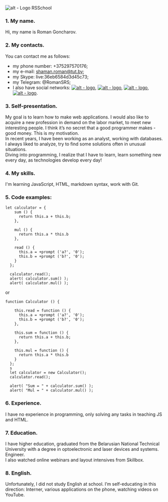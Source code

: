 ![alt - Logo RSSchool](/rsschool-cv/images/logo.jpg "Logo RSSchool")
### 1. My name.
Hi, my name is Roman Goncharov.

### 2. My contacts.
You can contact me as follows:  
   * my phone number: +375297570176;
   * my e-mail: shaman.roman@tut.by;
   * my Skype: live:36eb6584d3d45c73;
   * my Telegram: @RomanSRS;
   * I also have social networks: [![alt - logo](/rsschool-cv/images/vk_icon.png)][Vk], [![alt - logo](/rsschool-cv/images/ok_icon.png)][Ok], [![alt - logo](/rsschool-cv/images/face_icon.png)][Facebook], [![alt - logo](/rsschool-cv/images/disc_icon.png)][Discord].  

   [Vk]: https://vk.com/id102971948
   [Ok]: https://ok.ru/profile420698075709
   [Facebook]: https://www.facebook.com/profile.php?id=100002427159955
   [Discord]: https://discordapp.com/channels/618148975958163644/618148976058826840  

### 3. Self-presentation.
My goal is to learn how to make web applications. I would also like to acquire a new profession in demand on the labor market, to meet new interesting people. I think it’s no secret that a good programmer makes - good money. This is my motivation.  
In recent years, I have been working as an analyst, working with databases. I always liked to analyze, try to find some solutions often in unusual situations.  
Diving into programming, I realize that I have to learn, learn something new every day, as technologies develop every day!

### 4. My skills.
I'm learning JavaScript, HTML, markdown syntax, work with Git.

### 5. Code examples:  
```
let calculator = {
    sum () {
      return this.a + this.b;
    },

    mul () {
      return this.a * this.b
    },

    read () {
      this.a = +prompt ('a?', '0');
      this.b = +prompt ('b?', '0');
    }
  };

  calculator.read();
  alert( calculator.sum() );
  alert( calculator.mul() );

```
or
```
function Calculator () {
  
    this.read = function () {
      this.a = +prompt ('a?', '0');
      this.b = +prompt ('b?', '0');
    },
  
    this.sum = function () {
      return this.a + this.b;
    },
  
    this.mul = function () {
      return this.a * this.b
    }
  };
  s
  let calculator = new Calculator();
  calculator.read();
  
  alert( "Sum = " + calculator.sum() );
  alert( "Mul = " + calculator.mul() );
```  
### 6. Experience.
I have no experience in programming, only solving any tasks in teaching JS and HTML.

### 7. Education.
I have higher education, graduated from the Belarusian National Technical University with a degree in optoelectronic and laser devices and systems. Engineer.  
I also watched online webinars and layout intensives from Skillbox.

### 8. English.

Unfortunately, I did not study English at school. I’m self-educating in this direction: Interner, various applications on the phone, watching videos on YouTube.